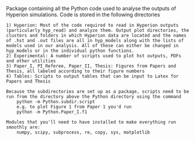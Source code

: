Package containing all the Python code used to analyse the outputs of Hyperion simulations. Code is stored in the following directories

    1) Hyperion: Most of the code required to read in Hyperion outputs (particularly hyp_read) and analyze them. Output plot directories, the clusters and folders in which Hyperion data are located and the names of .hst and .out files are all in hyp_models along with the lists of models used in our analysis. All of these can either be changed in hyp_models or in the individual python functions.
    2) Experimental: A number of scripts used to plot hst outputs, PDFs and other utilities
    3) Paper_I, PI_Referee, Paper_II, Thesis: Figures from Papers and Thesis, all labeled according to their figure numbers
    4) Tables: Scripts to output tables that can be input to Latex for Papers and Thesis

    Because the subdirectories are set up as a package, scripts need to be run from the directory above the Python directory using the command
        python -m Python.subdir.script
        e.g. to plot Figure 1 from Paper 1 you'd run
        python -m Python.Paper_I.f1

    Modules that you'll need to have installed to make everything run smoothly are:
        numpy, scipy, subprocess, re, copy, sys, matplotlib